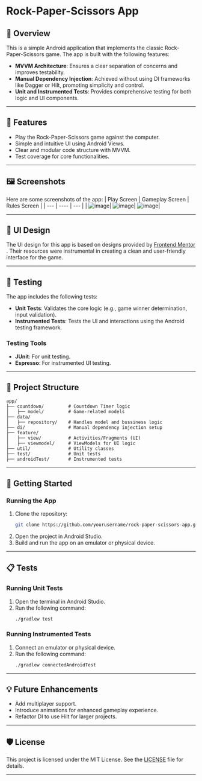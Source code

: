 # Rock-Paper-Scissors App

## 📱 Overview
This is a simple Android application that implements the classic Rock-Paper-Scissors game. The app is built with the following features:

- **MVVM Architecture**: Ensures a clear separation of concerns and improves testability.
- **Manual Dependency Injection**: Achieved without using DI frameworks like Dagger or Hilt, promoting simplicity and control.
- **Unit and Instrumented Tests**: Provides comprehensive testing for both logic and UI components.

---

## 🔨 Features
- Play the Rock-Paper-Scissors game against the computer.
- Simple and intuitive UI using Android Views.
- Clear and modular code structure with MVVM.
- Test coverage for core functionalities.

---

## 🖼 Screenshots
Here are some screenshots of the app:
| Play Screen      | Gameplay Screen | Rules Screen     |
| ---        |    ----    |          --- |
| ![image](https://github.com/user-attachments/assets/42c264e4-86f3-4688-9ceb-765d2cd78a23)| ![image](https://github.com/user-attachments/assets/8a656b74-ba48-4cd7-a85b-a5b529f62728)| ![image](https://github.com/user-attachments/assets/03812753-01c6-4c44-b2b2-0322f8ac6cb0)|

---

## 🎨 UI Design
The UI design for this app is based on designs provided by [Frontend Mentor](https://www.frontendmentor.io/challenges/rock-paper-scissors-game-pTgwgvgH) . Their resources were instrumental in creating a clean and user-friendly interface for the game.

---

## 🧪 Testing
The app includes the following tests:
- **Unit Tests**: Validates the core logic (e.g., game winner determination, input validation).
- **Instrumented Tests**: Tests the UI and interactions using the Android testing framework.

### Testing Tools
- **JUnit**: For unit testing.
- **Espresso**: For instrumented UI testing.

---

## 📂 Project Structure
```
app/
├── countdown/         # Countdown Timer logic
│   ├── model/         # Game-related models
├── data/
│   ├── repository/    # Handles model and bussiness logic
├── di/                # Manual dependency injection setup
├── feature/
│   ├── view/          # Activities/Fragments (UI)
│   ├── viewmodel/     # ViewModels for UI logic
├── util/              # Utility classes
├── test/              # Unit tests
├── androidTest/       # Instrumented tests
```

---

## 🚀 Getting Started

### Running the App
1. Clone the repository:
   ```bash
   git clone https://github.com/yourusername/rock-paper-scissors-app.git
   ```
2. Open the project in Android Studio.
3. Build and run the app on an emulator or physical device.

---

## 📋 Tests
### Running Unit Tests
1. Open the terminal in Android Studio.
2. Run the following command:
   ```bash
   ./gradlew test
   ```

### Running Instrumented Tests
1. Connect an emulator or physical device.
2. Run the following command:
   ```bash
   ./gradlew connectedAndroidTest
   ```

---

## 💡 Future Enhancements
- Add multiplayer support.
- Introduce animations for enhanced gameplay experience.
- Refactor DI to use Hilt for larger projects.

---

## 🛡 License
This project is licensed under the MIT License. See the [LICENSE](LICENSE) file for details.

---
